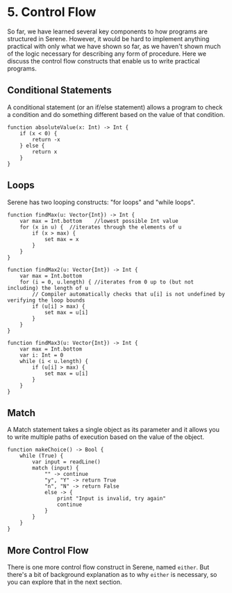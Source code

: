 # 5. Control Flow

So far, we have learned several key components to how programs are structured in Serene. However, it would be hard to implement anything practical with only what we have shown so far, as we haven't shown much of the logic necessary for describing any form of procedure. Here we discuss the control flow constructs that enable us to write practical programs.

## Conditional Statements

A conditional statement (or an if/else statement) allows a program to check a condition and do something different based on the value of that condition.

```serene
function absoluteValue(x: Int) -> Int {
	if (x < 0) {
		return -x
	} else {
		return x
	}
}
```

## Loops

Serene has two looping constructs: "for loops" and "while loops".

```serene
function findMax(u: Vector{Int}) -> Int {
	var max = Int.bottom	//lowest possible Int value
	for (x in u) {	//iterates through the elements of u
		if (x > max) {
			set max = x
		}
	}
}

function findMax2(u: Vector{Int}) -> Int {
	var max = Int.bottom
	for (i = 0, u.length) {	//iterates from 0 up to (but not including) the length of u
		// Compiler automatically checks that u[i] is not undefined by verifying the loop bounds
		if (u[i] > max) {
			set max = u[i]
		}
	}
}

function findMax3(u: Vector{Int}) -> Int {
	var max = Int.bottom
	var i: Int = 0
	while (i < u.length) {
		if (u[i] > max) {	
			set max = u[i]
		}
	}
}
```

## Match

A Match statement takes a single object as its parameter and it allows you to write multiple paths of execution based on the value of the object.

```serene
function makeChoice() -> Bool {
	while (True) {
        var input = readLine()
        match (input) {
            "" -> continue
            "y", "Y" -> return True
            "n", "N" -> return False
            else -> {
            	print "Input is invalid, try again"
            	continue
            }
        }
	}
}
```

## More Control Flow

There is one more control flow construct in Serene, named `either`. But there's a bit of background explanation as to why `either` is necessary, so you can explore that in the next section.